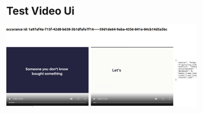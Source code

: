 # Test Video Ui
![alt tag](https://raw.githubusercontent.com/shekharkoirala/VideoTestUi/master/images/test.png)